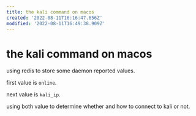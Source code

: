 ```yaml
---
title: the kali command on macos
created: '2022-08-11T16:16:47.656Z'
modified: '2022-08-11T16:49:38.909Z'
---
```


# the kali command on macos

using redis to store some daemon reported values.

first value is `online`.

next value is `kali_ip`.

using both value to determine whether and how to connect to kali or not.
